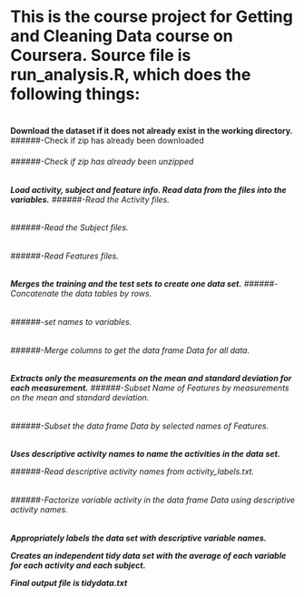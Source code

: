 
# This is the course project for Getting and Cleaning Data course on Coursera. Source file is run_analysis.R, which does the following things: <h1>


**Download the dataset if it does not already exist in the working directory.**
######-Check if zip has already been downloaded <H6>
######-Check if zip has already been unzipped <H6>

**Load activity, subject and feature info. Read data from the files into the variables.**
######-Read the Activity files. <H6>
######-Read the Subject files. <H6>
######-Read Features files. <H6>

**Merges the training and the test sets to create one data set.**
######-Concatenate the data tables by rows. <H6>
######-set names to variables. <H6>
######-Merge columns to get the data frame Data for all data. <H6>

**Extracts only the measurements on the mean and standard deviation for each measurement.**
######-Subset Name of Features by measurements on the mean and standard deviation. <H6>
######-Subset the data frame Data by selected names of Features. <H6>

**Uses descriptive activity names to name the activities in the data set.**

######-Read descriptive activity names from activity_labels.txt. <H6>
######-Factorize variable activity in the data frame Data using descriptive activity names. <H6>

**Appropriately labels the data set with descriptive variable names.**

**Creates an independent tidy data set with the average of each variable for each activity and each subject.**

**Final output file is tidydata.txt**
